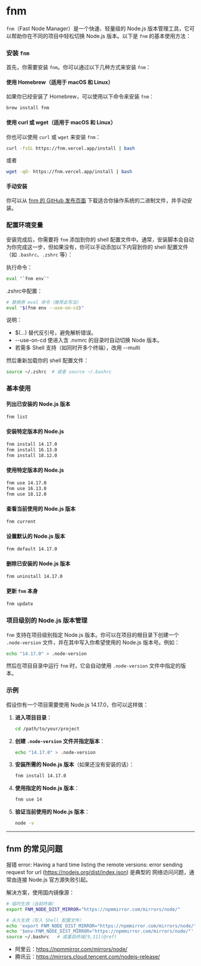 # fnm
`fnm`（Fast Node Manager）是一个快速、轻量级的 Node.js 版本管理工具，它可以帮助你在不同的项目中轻松切换 Node.js 版本。以下是 `fnm` 的基本使用方法：

### 安装 `fnm`

首先，你需要安装 `fnm`。你可以通过以下几种方式来安装 `fnm`：

#### 使用 Homebrew（适用于 macOS 和 Linux）
如果你已经安装了 Homebrew，可以使用以下命令来安装 `fnm`：
```sh
brew install fnm
```

#### 使用 curl 或 wget（适用于 macOS 和 Linux）
你也可以使用 `curl` 或 `wget` 来安装 `fnm`：
```sh
curl -fsSL https://fnm.vercel.app/install | bash
```
或者
```sh
wget -qO- https://fnm.vercel.app/install | bash
```

#### 手动安装
你可以从 [fnm 的 GitHub 发布页面](https://github.com/Schniz/fnm/releases) 下载适合你操作系统的二进制文件，并手动安装。

### 配置环境变量

安装完成后，你需要将 `fnm` 添加到你的 shell 配置文件中。通常，安装脚本会自动为你完成这一步，但如果没有，你可以手动添加以下内容到你的 shell 配置文件（如 `.bashrc`、`.zshrc` 等）：

执行命令：
```sh
eval "`fnm env`"
```
.zshrc中配置：
```zsh
# 替换原 eval 命令（推荐此写法）
eval "$(fnm env --use-on-cd)"
```
​说明​：
- $(...) 替代反引号，避免解析错误。
- --use-on-cd 使进入含 .nvmrc 的目录时自动切换 Node 版本。
- 若需多 Shell 支持（如同时开多个终端），改用 --multi

然后重新加载你的 shell 配置文件：
```sh
source ~/.zshrc  # 或者 source ~/.bashrc
```

### 基本使用

#### 列出已安装的 Node.js 版本
```sh
fnm list
```

#### 安装特定版本的 Node.js
```sh
fnm install 14.17.0
fnm install 16.13.0
fnm install 18.12.0
```

#### 使用特定版本的 Node.js
```sh
fnm use 14.17.0
fnm use 16.13.0
fnm use 18.12.0
```

#### 查看当前使用的 Node.js 版本
```sh
fnm current
```

#### 设置默认的 Node.js 版本
```sh
fnm default 14.17.0
```

#### 删除已安装的 Node.js 版本
```sh
fnm uninstall 14.17.0
```

#### 更新 `fnm` 本身
```sh
fnm update
```

### 项目级别的 Node.js 版本管理

`fnm` 支持在项目级别指定 Node.js 版本。你可以在项目的根目录下创建一个 `.node-version` 文件，并在其中写入你希望使用的 Node.js 版本号。例如：

```sh
echo "14.17.0" > .node-version
```

然后在项目目录中运行 `fnm` 时，它会自动使用 `.node-version` 文件中指定的版本。

### 示例

假设你有一个项目需要使用 Node.js 14.17.0，你可以这样做：

1. **进入项目目录**：
   ```sh
   cd /path/to/your/project
   ```

2. **创建 `.node-version` 文件并指定版本**：
   ```sh
   echo "14.17.0" > .node-version
   ```

3. **安装所需的 Node.js 版本**（如果还没有安装的话）：
   ```sh
   fnm install 14.17.0
   ```

4. **使用指定的 Node.js 版本**：
   ```sh
   fnm use 14
   ```

5. **验证当前使用的 Node.js 版本**：
   ```sh
   node -v
   ```

---

## fnm 的常见问题
报错 error: Having a hard time listing the remote versions: error sending request for url (https://nodejs.org/dist/index.json) 是典型的 ​网络访问问题，通常由连接 Node.js 官方源失败引起。

解决方案，使用国内镜像源：
```bash
# 临时生效（当前终端）
export FNM_NODE_DIST_MIRROR="https://npmmirror.com/mirrors/node/"

# 永久生效（写入 Shell 配置文件）
echo 'export FNM_NODE_DIST_MIRROR="https://npmmirror.com/mirrors/node/"' >> ~/.bashrc  # Bash, 如果是zsh终端，则在.zshrc文件中配置
echo '$env:FNM_NODE_DIST_MIRROR="https://npmmirror.com/mirrors/node/"' >> $PROFILE    # PowerShell
source ~/.bashrc   # 或重启终端[9,11](@ref)
```
- 阿里云：https://npmmirror.com/mirrors/node/
- 腾讯云：https://mirrors.cloud.tencent.com/nodejs-release/